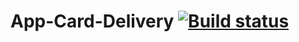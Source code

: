 # App-Card-Delivery [![Build status](https://ci.appveyor.com/api/projects/status/s8mlvsf2435l9cjp?svg=true)](https://ci.appveyor.com/project/Filosoff42/aqa-hw4-app-card-delivery)